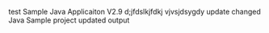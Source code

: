 test
Sample Java Applicaiton V2.9
d;jfdslkjfdkj
vjvsjdsygdy
update
changed Java
Sample project
updated output
